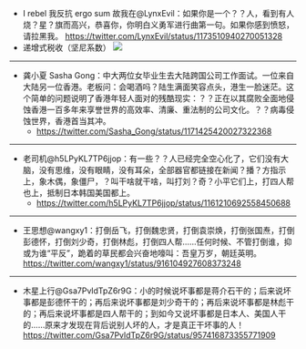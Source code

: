 - I rebel 我反抗 ergo sum 故我在@LynxEvil：如果你是一个？？人，看到有人烧？星？旗而高兴，恭喜你，你明白义勇军进行曲第一句。如果你感到愤怒，请拉黑我。
https://twitter.com/LynxEvil/status/1173510940270051328
- 递增式税收（坚尼系数）
![](https://pbs.twimg.com/profile_banners/137192398/1530868480)
---
- 龚小夏 Sasha Gong：中大两位女毕业生去大陆跨国公司工作面试。一位来自大陆另一位香港。老板问：会喝酒吗？陆生满面笑容点头，港生一脸迷茫。这个简单的问题说明了香港年轻人面对的残酷现实：？？正在以其腐败全面地侵蚀香港一百多年来享誉世界的高效率、清廉、重法制的公司文化。？？病毒侵蚀世界，香港首当其冲。
  - https://twitter.com/Sasha_Gong/status/1171425420027322368
---
- 老司机@h5LPyKL7TP6jjop：有一些？？人已经完全空心化了，它们没有大脑，没有思维，没有眼睛，没有耳朵，全部器官都链接在新闻？播？方指示上，象木偶，象僵尸，？叫干啥就干啥，叫打刘？奇？小平它们上，打四人帮也上，抵制日本韩国美国都上。
  - https://twitter.com/h5LPyKL7TP6jjop/status/1161210692558450688
---
- 王思想@wangxy1：打倒岳飞，打倒魏忠贤，打倒袁崇焕，打倒张国焘，打倒彭德怀，打倒刘少奇，打倒林彪，打倒四人帮……任何时候、不管打倒谁，抑或为谁“平反”，跪着的草民都会兴奋地嚎叫：吾皇万岁，朝廷英明。
https://twitter.com/wangxy1/status/916104927608373248
---
- 木星上行@Gsa7PvldTpZ6r9G：小的时候说坏事都是蒋介石干的；后来说坏事都是彭德怀干的；再后来说坏事都是刘少奇干的；再后来说坏事都是林彪干的；再后来说坏事都是四人帮干的；到如今又说坏事都是日本人、美国人干的……原来才发现在背后说别人坏的人，才是真正干坏事的人！
https://twitter.com/Gsa7PvldTpZ6r9G/status/957416873355771909